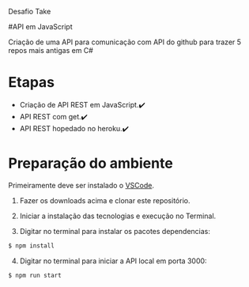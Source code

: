 
Desafio Take

#API em JavaScript

Criação de uma API para comunicação com API do github para trazer 5 repos mais antigas
em C#

# Etapas
- Criação de API REST em JavaScript.✔️
- API REST com get.✔️
- API REST hopedado no heroku.✔️
 
# Preparação do ambiente
Primeiramente deve ser instalado o [VSCode](https://code.visualstudio.com/download).

1) Fazer os downloads acima e clonar este repositório.

2) Iniciar a instalação das tecnologias e execução no Terminal.

3) Digitar no terminal para instalar os pacotes dependencias:
```bash
$ npm install
```
4) Digitar no terminal para iniciar a API local em porta 3000:
```bash
$ npm run start
```

